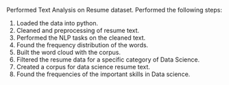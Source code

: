 Performed  Text Analysis on Resume dataset. 
Performed the following steps:
1.	Loaded the data into python.
2.	Cleaned and preprocessing of resume text.
3.	Performed the NLP tasks on the cleaned text.
4.	Found the frequency distribution of the words.
5.	Built the word cloud with the corpus.
6.	Filtered the resume data for a specific category of Data Science.
7.	Created a corpus for data science resume text.
8.	Found the frequencies of the important skills in Data science.

